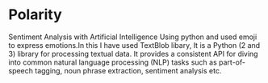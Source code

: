 # Polarity
Sentiment Analysis with Artificial Intelligence Using python and used emoji to express emotions.In this I have used TextBlob libary, It is a Python (2 and 3) library for processing textual data. It provides a consistent API for diving into common natural language processing (NLP) tasks such as part-of-speech tagging, noun phrase extraction, sentiment analysis etc.
